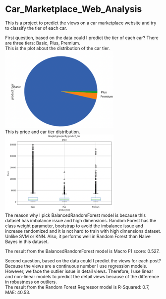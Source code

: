 # Car_Marketplace_Web_Analysis
This is a project to predict the views on a car marketplace website and try to classify the tier of each car. <br />

First question, based on the data could I predict the tier of each car?  There are three tiers: Basic, Plus, Premium.<br />
This is the plot about the distribution of the car tier.
<img src = "https://github.com/ChunYu-Lee/Car_Marketplace_Web_Analysis/blob/main/data_distribution_plots/tier_pie_chart.png" width="350" height="250"> <br />
This is price and car tier distribution.
<img src = "https://github.com/ChunYu-Lee/Car_Marketplace_Web_Analysis/blob/main/data_distribution_plots/price_tier.png" width ="350" height = "250"> <br />
The reason why I pick BalancedRandomForest model is because this dataset has imbalance issue and high dimensions. Random Forest has the class weight parameter, bootstrap to avoid the imbalance issue and increase randomized and it is not hard to train with high dimensions dataset. Unlike SVM or KNN. Also, it performs well in Random Forest than Naive Bayes in this dataset. <br />

The result from the BalancedRandomForest model is Macro F1 score: 0.527. <br />


Second question, based on the data could I predict the views for each post? <br />
Because the views are a continuous number I use regression models. However, we face the outlier issue in detail views. Therefore, I use linear and non-linear models to predict the detail views because of the difference in robustness on outliers. <br />
The result from the Random Forest Regressor model is R-Squared: 0.7, MAE: 40.53.
